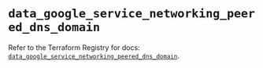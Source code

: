 # `data_google_service_networking_peered_dns_domain`

Refer to the Terraform Registry for docs: [`data_google_service_networking_peered_dns_domain`](https://registry.terraform.io/providers/hashicorp/google-beta/6.31.0/docs/data-sources/google_service_networking_peered_dns_domain).
